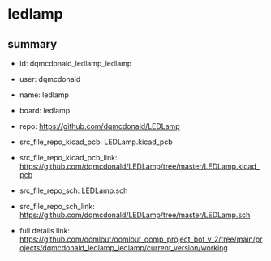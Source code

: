 # ledlamp
 
## summary 
* id: dqmcdonald_ledlamp_ledlamp
* user: dqmcdonald
* name: ledlamp
* board: ledlamp
* repo: https://github.com/dqmcdonald/LEDLamp
* src_file_repo_kicad_pcb: LEDLamp.kicad_pcb
* src_file_repo_kicad_pcb_link: https://github.com/dqmcdonald/LEDLamp/tree/master/LEDLamp.kicad_pcb


* src_file_repo_sch: LEDLamp.sch
* src_file_repo_sch_link: https://github.com/dqmcdonald/LEDLamp/tree/master/LEDLamp.sch
* full details link: https://github.com/oomlout/oomlout_oomp_project_bot_v_2/tree/main/projects/dqmcdonald_ledlamp_ledlamp/current_version/working  







